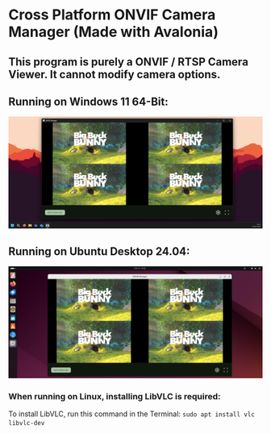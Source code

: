# Cross Platform ONVIF Camera Manager (Made with Avalonia)

## This program is purely a ONVIF / RTSP Camera Viewer. It cannot modify camera options.

## Running on Windows 11 64-Bit:
![Windows11Image](/readme-files/windows11_img.png)

## Running on Ubuntu Desktop 24.04:
![UbuntuDesktopImage](/readme-files/ubuntu_desktop_img.png)

### When running on Linux, installing LibVLC is required:
To install LibVLC, run this command in the Terminal: `sudo apt install vlc libvlc-dev`
